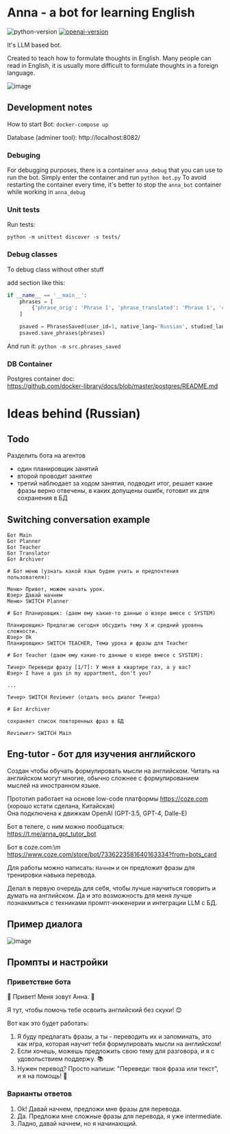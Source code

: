 # Anna - a bot for learning English 

![python-version](https://img.shields.io/badge/python-3.10-blue.svg)
[![openai-version](https://img.shields.io/badge/openai-0.27.8-orange.svg)](https://openai.com/)

It's LLM based bot.

Created to teach how to formulate thoughts in English.
Many people can read in English, it is usually more difficult to formulate thoughts in a foreign language.

![image](https://github.com/agorlov/eng-tutor/assets/2485728/7bf0d2b2-346c-4e1d-b7eb-06af5939851d)

<!-- https://t.me/anna2_gpt_tutor_bot -->


## Development notes

How to start Bot: ``docker-compose up``

Database (adminer tool): http://localhost:8082/


### Debuging

For debugging purposes, there is a container `anna_debug` that you can use to run the bot.
Simply enter the container and run `python bot.py`
To avoid restarting the container every time, it's better to stop the `anna_bot` container while working in `anna_debug`


### Unit tests

Run tests:

```
python -m unittest discover -s tests/
```

### Debug classes

To debug class without other stuff

add section like this:
```python
if __name__ == '__main__':
    phrases = [
        {'phrase_orig': 'Phrase 1', 'phrase_translated': 'Phrase 1', 'correct': '1'}
    ]

    psaved = PhrasesSaved(user_id=1, native_lang='Russian', studied_lang='English')
    psaved.save_phrases(phrases)
```

And run it: `python -m src.phrases_saved`

### DB Container

Postgres container doc:\
https://github.com/docker-library/docs/blob/master/postgres/README.md

# Ideas behind (Russian)

## Todo

Разделить бота на агентов

- один планировщик занятий
- второй проводит занятие
- третий наблюдает за ходом занятия, подводит итог, решает какие фразы верно отвечены,
  в каких допущены ошибк, готовит их для сохранения в БД

## Switching conversation example

```
Бот Main
Бот Planner
Бот Teacher
Бот Translator
Бот Archiver

# Бот меню (узнать какой язык будем учить и предпочтения пользователя):

Меню> Привет, можем начать урок.
Юзер> Давай начнем
Меню> SWITCH Planner

# Бот Планировщик: (даем ему какие-то данные о юзере вмесе с SYSTEM)

Планировщик> Предлагаю сегодня обсудить тему X и средний уровень сложности.
Юзер> Ok
Планировщик> SWITCH TEACHER, Тема урока и фразы для Teacher

# Бот Teacher (даем ему какие-то данные о юзере вмесе с SYSTEM):

Тичер> Переведи фразу [1/7]: У меня в квартире газ, а у вас?
Юзер> I have a gas in my appartment, don't you?

...

Тичер> SWITCH Reviewer (отдать весь диалог Тичера)

# Бот Archiver

сохраняет список повторенных фраз в БД

Reviewer> SWITCH Main
```





## Eng-tutor - бот для изучения английского

Создан чтобы обучать формулировать мысли на английском.
Читать на английском могут многие, обычно сложнее с формулированием мыслей на иностранном языке.

Прототип работает на основе low-code платформы https://coze.com (хорошо кстати сделана, Китайская)\
Она подключена к движкам OpenAI (GPT-3.5, GPT-4, Dalle-E)

Бот в телеге, с ним можно пообщаться:\
https://t.me/anna_gpt_tutor_bot

Бот в coze.com:\m
https://www.coze.com/store/bot/7336223581640163334?from=bots_card

Для работы можно написать: ``Начнем`` и он предложит фразы для тренировки навыка перевода.

Делал в первую очередь для себя, чтобы лучше научиться говорить и думать на английском.
Да и это возможность для меня лучше познакмиться с техниками промпт-инженерии и интеграции LLM с БД.

## Пример диалога

![image](https://github.com/agorlov/eng-tutor/assets/2485728/1d2c487f-4a34-4ef1-addf-01441c7ab2fa)


## Промпты и настройки

### Приветствие бота

🎉 Привет! Меня зовут Анна. 🌟

Я тут, чтобы помочь тебе освоить английский без скуки! 😊

Вот как это будет работать:
1. Я буду предлагать фразы, а ты - переводить их и запоминать, это как игра, которая научит тебя формулировать мысли на английском!
2. Если хочешь, можешь предложить свою тему для разговора, и я с удовольствием поддержу. 📚
3. Нужен перевод? Просто напиши: "Переведи: твоя фраза или текст", и я на помощь! 📖

### Варианты ответов

1. Ok! Давай начнем, предложи мне фразы для перевода.
2. Да. Предложи мне сложные фразы для перевода, я уже intermediate.
3. Ладно, давай начнем, но я начинающий.


